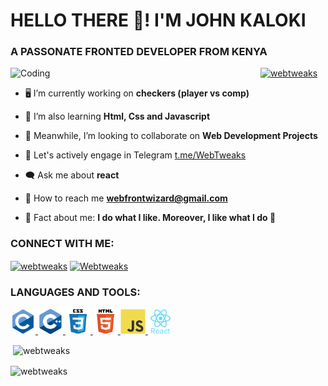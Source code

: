 <h1 align="left">HELLO THERE 👋! I'M JOHN KALOKI</h1>
<h3 align="left">A PASSONATE FRONTED DEVELOPER FROM KENYA</h3>
<img align="left"  alt="Coding" width="400" src="https://cdn.dribbble.com/users/1162077/screenshots/3848914/programmer.gif" >

<p align="left"> <a href="https://github.com/ryo-ma/github-profile-trophy"><img src="https://github-profile-trophy.vercel.app/?username=webtweaks" alt="webtweaks" /></a> </p>

- 🖥️ I’m currently working on **checkers (player vs comp)**

- 🤩 I’m also learning **Html, Css and Javascript**

- 🤝 Meanwhile, I’m looking to collaborate on **Web Development Projects**

- 💫 Let's actively engage in Telegram [t.me/WebTweaks](t.me/WebTweaks)

- 🗨️ Ask me about **react**

- 📧 How to reach me **webfrontwizard@gmail.com**

- 💢 Fact about me: **I do what I like. Moreover, I like what I do 🤔**

<h3 align="left">CONNECT WITH ME:</h3>
<p align="left">
<a href="https://twitter.com/webtweaks" target="blank"><img align="center" src="https://raw.githubusercontent.com/rahuldkjain/github-profile-readme-generator/master/src/images/icons/Social/twitter.svg" alt="webtweaks" height="30" width="40" /></a>
<a href="https://instagram.com/webfrontwizard" target="blank"><img align="center" src="https://raw.githubusercontent.com/rahuldkjain/github-profile-readme-generator/master/src/images/icons/Social/instagram.svg" alt="Webtweaks" height="30" width="40" /></a>
</p>

<h3 align="left">LANGUAGES AND TOOLS:</h3>
<p align="left"> <a href="https://www.cprogramming.com/" target="_blank" rel="noreferrer"> <img src="https://raw.githubusercontent.com/devicons/devicon/master/icons/c/c-original.svg" alt="c" width="40" height="40"/> </a> <a href="https://www.w3schools.com/cpp/" target="_blank" rel="noreferrer"> <img src="https://raw.githubusercontent.com/devicons/devicon/master/icons/cplusplus/cplusplus-original.svg" alt="cplusplus" width="40" height="40"/> </a> <a href="https://www.w3schools.com/css/" target="_blank" rel="noreferrer"> <img src="https://raw.githubusercontent.com/devicons/devicon/master/icons/css3/css3-original-wordmark.svg" alt="css3" width="40" height="40"/> </a> <a href="https://www.w3.org/html/" target="_blank" rel="noreferrer"> <img src="https://raw.githubusercontent.com/devicons/devicon/master/icons/html5/html5-original-wordmark.svg" alt="html5" width="40" height="40"/> </a> <a href="https://developer.mozilla.org/en-US/docs/Web/JavaScript" target="_blank" rel="noreferrer"> <img src="https://raw.githubusercontent.com/devicons/devicon/master/icons/javascript/javascript-original.svg" alt="javascript" width="40" height="40"/> </a> <a href="https://reactjs.org/" target="_blank" rel="noreferrer"> <img src="https://raw.githubusercontent.com/devicons/devicon/master/icons/react/react-original-wordmark.svg" alt="react" width="40" height="40"/> </a> </p>

<p>&nbsp;<img align="center" src="https://github-readme-stats.vercel.app/api?username=webtweaks&show_icons=true&locale=en" alt="webtweaks" /></p>

<p><img align="center" src="https://github-readme-streak-stats.herokuapp.com/?user=webtweaks&" alt="webtweaks" /></p>
